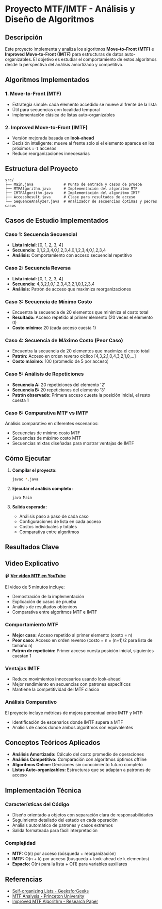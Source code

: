 # Proyecto MTF/IMTF - Análisis y Diseño de Algoritmos

## Descripción

Este proyecto implementa y analiza los algoritmos **Move-to-Front (MTF)** e **Improved Move-to-Front (IMTF)** para estructuras de datos auto-organizables. El objetivo es estudiar el comportamiento de estos algoritmos desde la perspectiva del análisis amortizado y competitivo.

## Algoritmos Implementados

### 1. Move-to-Front (MTF)
- Estrategia simple: cada elemento accedido se mueve al frente de la lista
- Útil para secuencias con localidad temporal
- Implementación clásica de listas auto-organizables

### 2. Improved Move-to-Front (IMTF)
- Versión mejorada basada en **look-ahead**
- Decisión inteligente: mueve al frente solo si el elemento aparece en los próximos `i-1` accesos
- Reduce reorganizaciones innecesarias

## Estructura del Proyecto

```
src/
├── Main.java              # Punto de entrada y casos de prueba
├── MTFAlgorithm.java      # Implementación del algoritmo MTF
├── IMTFAlgorithm.java     # Implementación del algoritmo IMTF
├── AccessResult.java      # Clase para resultados de acceso
└── SequenceAnalyzer.java  # Analizador de secuencias óptimas y peores casos
```

## Casos de Estudio Implementados

### Caso 1: Secuencia Secuencial
- **Lista inicial:** [0, 1, 2, 3, 4]
- **Secuencia:** 0,1,2,3,4,0,1,2,3,4,0,1,2,3,4,0,1,2,3,4
- **Análisis:** Comportamiento con acceso secuencial repetitivo

### Caso 2: Secuencia Reversa
- **Lista inicial:** [0, 1, 2, 3, 4]
- **Secuencia:** 4,3,2,1,0,1,2,3,4,3,2,1,0,1,2,3,4
- **Análisis:** Patrón de acceso que maximiza reorganizaciones

### Caso 3: Secuencia de Mínimo Costo
- Encuentra la secuencia de 20 elementos que minimiza el costo total
- **Resultado:** Acceso repetido al primer elemento (20 veces el elemento 0)
- **Costo mínimo:** 20 (cada acceso cuesta 1)

### Caso 4: Secuencia de Máximo Costo (Peor Caso)
- Encuentra la secuencia de 20 elementos que maximiza el costo total
- **Patrón:** Acceso en orden reverso cíclico [4,3,2,1,0,4,3,2,1,0,...]
- **Costo máximo:** 100 (promedio de 5 por acceso)

### Caso 5: Análisis de Repeticiones
- **Secuencia A:** 20 repeticiones del elemento '2'
- **Secuencia B:** 20 repeticiones del elemento '3'
- **Patrón observado:** Primera acceso cuesta la posición inicial, el resto cuesta 1

### Caso 6: Comparativa MTF vs IMTF
Análisis comparativo en diferentes escenarios:
- Secuencias de mínimo costo MTF
- Secuencias de máximo costo MTF  
- Secuencias mixtas diseñadas para mostrar ventajas de IMTF

## Cómo Ejecutar

1. **Compilar el proyecto:**
   ```bash
   javac *.java
   ```

2. **Ejecutar el análisis completo:**
   ```bash
   java Main
   ```

3. **Salida esperada:**
   - Análisis paso a paso de cada caso
   - Configuraciones de lista en cada acceso
   - Costos individuales y totales
   - Comparativa entre algoritmos

## Resultados Clave

## Video Explicativo

📹 **[Ver video MTF en YouTube](https://youtu.be/-lB5ja2Kw0Y)**

El video de 5 minutos incluye:
- Demostración de la implementación
- Explicación de casos de prueba
- Análisis de resultados obtenidos
- Comparativa entre algoritmos MTF e IMTF

### Comportamiento MTF
- **Mejor caso:** Acceso repetido al primer elemento (costo = n)
- **Peor caso:** Acceso en orden reverso (costo = n × (n+1)/2 para lista de tamaño n)
- **Patrón de repetición:** Primer acceso cuesta posición inicial, siguientes cuestan 1

### Ventajas IMTF
- Reduce movimientos innecesarios usando look-ahead
- Mejor rendimiento en secuencias con patrones específicos
- Mantiene la competitividad del MTF clásico

### Análisis Comparativo
El proyecto incluye métricas de mejora porcentual entre IMTF y MTF:
- Identificación de escenarios donde IMTF supera a MTF
- Análisis de casos donde ambos algoritmos son equivalentes

## Conceptos Teóricos Aplicados

- **Análisis Amortizado:** Cálculo del costo promedio de operaciones
- **Análisis Competitivo:** Comparación con algoritmos óptimos offline
- **Algoritmos Online:** Decisiones sin conocimiento futuro completo
- **Listas Auto-organizables:** Estructuras que se adaptan a patrones de acceso

## Implementación Técnica

### Características del Código
- Diseño orientado a objetos con separación clara de responsabilidades
- Seguimiento detallado del estado en cada operación
- Análisis automático de patrones y casos extremos
- Salida formateada para fácil interpretación

### Complejidad
- **MTF:** O(n) por acceso (búsqueda + reorganización)
- **IMTF:** O(n + k) por acceso (búsqueda + look-ahead de k elementos)
- **Espacio:** O(n) para la lista + O(1) para variables auxiliares

## Referencias

- [Self-organizing Lists - GeeksforGeeks](https://www.geeksforgeeks.org/self-organizing-list-move-front-method/)
- [MTF Analysis - Princeton University](https://www.cs.princeton.edu/courses/archive/spr09/cos423/Lectures/mtf.pdf)
- [Improved MTF Algorithm - Research Paper](https://arxiv.org/ftp/arxiv/papers/1105/1105.0187.pdf)










